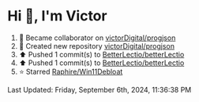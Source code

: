 <h1>Hi 👋, I'm Victor </h1>

<!--RECENT_ACTIVITY:start-->
1. 🤝 Became collaborator on [victorDigital/progjson](https://github.com/victorDigital/progjson)<br>
2. 📔 Created new repository [victorDigital/progjson](https://github.com/victorDigital/progjson)<br>
3. ⬆️ Pushed 1 commit(s) to [BetterLectio/betterLectio](https://github.com/BetterLectio/betterLectio)<br>
4. ⬆️ Pushed 1 commit(s) to [BetterLectio/betterLectio](https://github.com/BetterLectio/betterLectio)<br>
5. ⭐ Starred [Raphire/Win11Debloat](https://github.com/Raphire/Win11Debloat)<br>
<!--RECENT_ACTIVITY:end-->

<!--RECENT_ACTIVITY:last_update-->
Last Updated: Friday, September 6th, 2024, 11:36:38 PM
<!--RECENT_ACTIVITY:last_update_end-->
